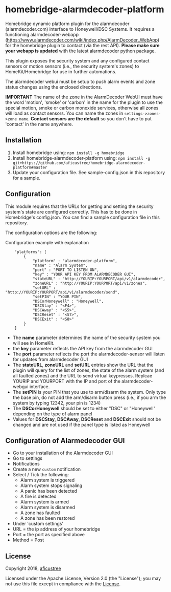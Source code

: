 # homebridge-alarmdecoder-platform

Homebridge dynamic platform plugin for the alarmdecoder (alarmdecoder.com) interface to Honeywell/DSC Systems. It requires a functioning alarmdecoder-webapp (https://www.alarmdecoder.com/wiki/index.php/AlarmDecoder_WebApp) for the homebridge plugin to contact (via the rest API). **Please make sure your webapp is updated** with the latest alarmdecoder python package. 

This plugin exposes the security system and any configured contact sensors or motion sensors (i.e., the security system's zones) to HomeKit/Homebridge for use in further automations. 

The alarmdecoder webui must be setup to push alarm events and zone status changes using the enclosed directions.

**IMPORTANT** The name of the zone in the AlarmDecoder WebUI must have the word 'motion', 'smoke' or 'carbon' in the name for the plugin to use the special motion, smoke or carbon monoxide services, otherwise all zones will load as contact sensors. You can name the zones in `settings->zones->zone name`. **Contact sensors are the default** so you don't have to put 'contact' in the name anywhere. 

## Installation

1. Install homebridge using: `npm install -g homebridge`
2. Install homebridge-alarmdecoder-platform using: `npm install -g git+https://github.com/aficustree/homebridge-alarmdecoder-platform#master`
3. Update your configuration file. See sample-config.json in this repository for a sample. 

## Configuration
This module requires that the URLs for getting and setting the security system's state are configured correctly. This has to be done in Homebridge's config.json. 
You can find a sample configuration file in this repository. 

The configuration options are the following:

Configuration example with explanation

```
    "platforms": [
        {
            "platform" : "alarmdecoder-platform",
            "name" : "Alarm System",
            "port" : "PORT TO LISTEN ON",
            "key" : "YOUR API KEY FROM ALARMDECODER GUI",
            "stateURL" : "http://YOURIP:YOURPORT/api/v1/alarmdecoder",
            "zoneURL" : "http://YOURIP:YOURPORT/api/v1/zones",
            "setURL" : "http://YOURIP:YOURPORT/api/v1/alarmdecoder/send",
            "setPIN" : "YOUR PIN",
            "DSCorHoneywell" : "Honeywell",
            "DSCStay" : "<F4>",
            "DSCAway" : "<S5>",
            "DSCReset" : "<S7>",
            "DSCExit" : "<S8>"
        }
    ]

```

- The **name** parameter determines the name of the security system you will see in HomeKit.
- the **key** parameter reflects the API key from the alarmdecoder GUI
- The **port** parameter reflects the port the alarmdecoder-sensor will listen for updates from alarmdecoder GUI
- The **stateURL**, **zoneURL** and **setURL** entries show the URL that the plugin will query for the list of zones, the state of the alarm system (and all faulted zones) and the URL to send virtual keypresses. Replcae YOURIP and YOURPORT with the IP and port of the alarmdecoder-webgui interface.
- The **setPIN** is your PIN that you use to arm/disarm the system. Only type the base pin, do not add the arm/disarm button press (i.e., if you arm the system by typing 12342, your pin is 1234)
- The **DSCorHoneywell** should be set to either "DSC" or "Honeywell" depending on the type of alarm panel
- Values for **DSCStay**, **DSCAway**, **DSCReset** and **DSCExit** should not be changed and are not used if the panel type is listed as Honeywell

## Configuration of Alarmedecoder GUI
- Go to your installation of the Alarmdecoder GUI
- Go to settings
- Notifications
- Create a new `custom` notification
- Select / Tick the following:
    - Alarm system is triggered
    - Alarm system stops signaling
    - A panic has been detected
    - A fire is detected
    - Alarm system is armed
    - Alarm system is disarmed
    - A zone has faulted
    - A zone has been restored
- Under 'custom settings'
- URL = the ip address of your homebridge
- Port = the port as specified above
- Method = Post

## License

Copyright 2018, [aficustree](https://github.com/aficustree)

Licensed under the Apache License, Version 2.0 (the "License"); you may not use this file except in compliance with the [License](./LICENSE).

